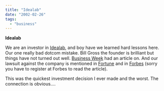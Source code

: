 ```yaml
---
title: "Idealab"
date: "2002-02-26"
tags: 
  - "business"
---
```


**Idealab**

We are an investor in [Idealab](http://www.idealab.com/), and boy have we learned hard lessons here. Our one really bad dotcom mistake. Bill Gross the founder is brilliant but things have not turned out well. [Business Week](http://www.businessweek.com/bwdaily/dnflash/dec2001/nf20011221_2747.htm) had an article on. And our lawsuit against the company is mentioned in [Fortune](http://www.fortune.com/indexw.jhtml?channel=artcol.jhtml&doc_id=206543) and in [Forbes](http://www.forbes.com/forbes/2002/0304/044a.html) (sorry you have to register at Forbes to read the article).

This was the quickest investment decision I ever made and the worst. The connection is obvious....
